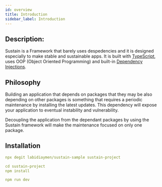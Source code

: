 ```yaml
---
id: overview
title: Introduction
sidebar_label: Introduction
---
```




## Description:

Sustain is a Framework that barely uses despedencies and it is designed especially to make stable and sustainable apps. It is built with [TypeScript](https://www.typescriptlang.org/), uses OOP (Object Oriented Programming) and built-in [Dependency Injections](https://en.wikipedia.org/wiki/Dependency_injection). 

## Philosophy

Building an application that depends on packages that they may be also depending on other packages is something that requires a periodic maintenance by installing the latest updates. This dependency will expose your application to eventual instability and vulnerability.

Decoupling the application from the dependant packages by using the Sustain framework will make the maintenance focused on only one package.




## Installation

```yaml
npx degit labidiaymen/sustain-sample sustain-project

cd sustain-project
npm install

npm run dev
```